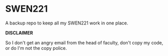 # SWEN221

A backup repo to keep all my SWEN221 work in one place.

**DISCLAIMER**

So I don't get an angry email from the head of faculty, don't copy my code, or do I'm not the copy police.
